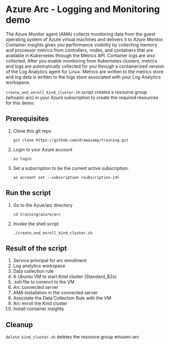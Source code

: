 # Azure Arc - Logging and Monitoring demo

The Azure Monitor agent (AMA) collects monitoring data from the guest operating system of Azure virtual machines and delivers it to Azure Monitor. Container insights gives you performance visibility by collecting memory and processor metrics from controllers, nodes, and containers that are available in Kubernetes through the Metrics API. Container logs are also collected. After you enable monitoring from Kubernetes clusters, metrics and logs are automatically collected for you through a containerized version of the Log Analytics agent for Linux. Metrics are written to the metrics store and log data is written to the logs store associated with your Log Analytics workspace.

`create_and_enroll_kind_cluster.sh` script creates a resource group (whoami-arc) in your Azure subscription to create the required resources for this demo.

## Prerequisites
1. Clone this git repo
    ```
    git clone https://github.com/dramasamy/training.git
    ```
2. Login to your Azure account
    ```
    az login
    ```
3. Set a subscription to be the current active subscription.
    ```
    az account set --subscription <subscription-id>
    ```
## Run the script
1. Go to the Azue/arc directory
    ```
    cd training/azure/arc
    ```
2. Invoke the shell script
    ```
    ./create_and_enroll_kind_cluster.sh
    ```
## Result of the script
1. Service principal for arc enrollment
2. Log analytics workspace
3. Data collection rule
4. A Ubuntu VM to start Kind cluster (Standard_B2s)
5. .ssh file to conenct to the VM
6. Arc connected server
7. AMA installation in the connected server
8. Asscoiate the Data Collection Rule with the VM
9. Arc enroll the Kind cluster
10. Install container insights

## Cleanup
`delete_kind_cluster.sh` deletes the resource group whoami-arc
